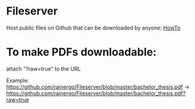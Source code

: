# Fileserver
Host public files on Github that can be downloaded by anyone: [HowTo](https://www.labnol.org/internet/free-file-hosting-github/29092/)


# To make PDFs downloadable:
attach "?raw=true" to the URL

  Example: https://github.com/rainergo/Fileserver/blob/master/bachelor_thesis.pdf  ->   https://github.com/rainergo/Fileserver/blob/master/bachelor_thesis.pdf?raw=true
